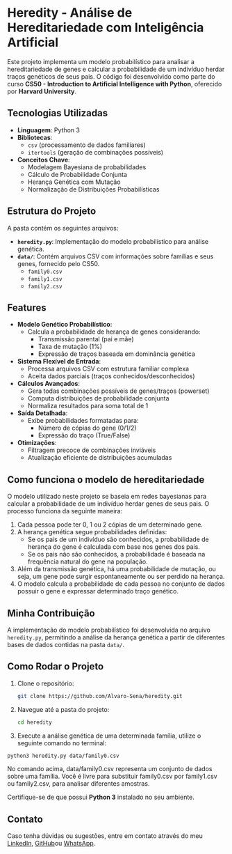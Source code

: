 # Heredity - Análise de Hereditariedade com Inteligência Artificial  

Este projeto implementa um modelo probabilístico para analisar a hereditariedade de genes e calcular a probabilidade de um indivíduo herdar traços genéticos de seus pais. O código foi desenvolvido como parte do curso **CS50 - Introduction to Artificial Intelligence with Python**, oferecido por **Harvard University**.  
## Tecnologias Utilizadas  
- **Linguagem**: Python 3  
- **Bibliotecas**:  
  - `csv` (processamento de dados familiares)  
  - `itertools` (geração de combinações possíveis)  
- **Conceitos Chave**:  
  - Modelagem Bayesiana de probabilidades  
  - Cálculo de Probabilidade Conjunta  
  - Herança Genética com Mutação  
  - Normalização de Distribuições Probabilísticas  
  
## Estrutura do Projeto  

A pasta contém os seguintes arquivos:  

- **`heredity.py`**: Implementação do modelo probabilístico para análise genética.  
- **`data/`**: Contém arquivos CSV com informações sobre famílias e seus genes, fornecido pelo CS50.  
  - `family0.csv`  
  - `family1.csv`  
  - `family2.csv` 

## Features  
- **Modelo Genético Probabilístico**:  
  - Calcula a probabilidade de herança de genes considerando:  
    - Transmissão parental (pai e mãe)  
    - Taxa de mutação (1%)  
    - Expressão de traços baseada em dominância genética  
- **Sistema Flexível de Entrada**:  
  - Processa arquivos CSV com estrutura familiar complexa  
  - Aceita dados parciais (traços conhecidos/desconhecidos)  
- **Cálculos Avançados**:  
  - Gera todas combinações possíveis de genes/traços (powerset)  
  - Computa distribuições de probabilidade conjunta  
  - Normaliza resultados para soma total de 1  
- **Saída Detalhada**:  
  - Exibe probabilidades formatadas para:  
    - Número de cópias do gene (0/1/2)  
    - Expressão do traço (True/False)  
- **Otimizações**:  
  - Filtragem precoce de combinações inviáveis  
  - Atualização eficiente de distribuições acumuladas  
  
## Como funciona o modelo de hereditariedade  

O modelo utilizado neste projeto se baseia em redes bayesianas para calcular a probabilidade de um indivíduo herdar genes de seus pais. O processo funciona da seguinte maneira:  

1. Cada pessoa pode ter 0, 1 ou 2 cópias de um determinado gene.  
2. A herança genética segue probabilidades definidas:
   - Se os pais de um indivíduo são conhecidos, a probabilidade de herança do gene é calculada com base nos genes dos pais.  
   - Se os pais não são conhecidos, a probabilidade é baseada na frequência natural do gene na população.  
3. Além da transmissão genética, há uma probabilidade de mutação, ou seja, um gene pode surgir espontaneamente ou ser perdido na herança.  
4. O modelo calcula a probabilidade de cada pessoa no conjunto de dados possuir o gene e expressar determinado traço genético.  

## Minha Contribuição  

A implementação do modelo probabilístico foi desenvolvida no arquivo `heredity.py`, permitindo a análise da herança genética a partir de diferentes bases de dados contidas na pasta `data/`.  

## Como Rodar o Projeto  

1. Clone o repositório:  
   ```bash
   git clone https://github.com/Alvaro-Sena/heredity.git  
   ```
2. Navegue até a pasta do projeto:  
   ```bash  
   cd heredity   
   ```  
3. Execute a análise genética de uma determinada família, utilize o seguinte comando no terminal:  

  ```bash
  python3 heredity.py data/family0.csv
  ```  
No comando acima, data/family0.csv representa um conjunto de dados sobre uma família. Você é livre para substituir family0.csv por family1.csv ou family2.csv, para analisar diferentes amostras.

Certifique-se de que possui **Python 3** instalado no seu ambiente.


## Contato
Caso tenha dúvidas ou sugestões, entre em contato através do meu [LinkedIn](www.linkedin.com/in/alvaro-sena), [GitHub](https://github.com/Alvaro-Sena)ou [WhatsApp](https://wa.me/447356040385).
